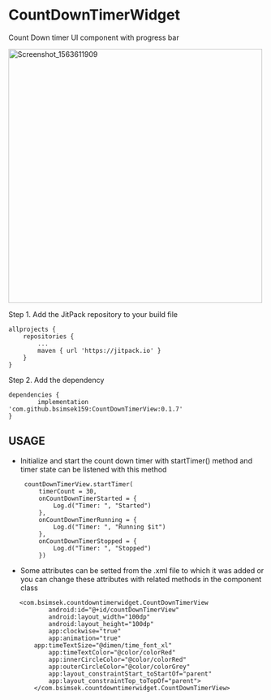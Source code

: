 # CountDownTimerWidget
Count Down timer UI component with progress bar

<img width="500" alt="Screenshot_1563611909" src="https://user-images.githubusercontent.com/25201275/61576994-32a11f00-aaea-11e9-8033-f3465c6f3638.png">

Step 1. Add the JitPack repository to your build file

	allprojects {
		repositories {
			...
			maven { url 'https://jitpack.io' }
		}
	}
 
Step 2. Add the dependency

	dependencies {
	        implementation 'com.github.bsimsek159:CountDownTimerView:0.1.7'
	}

## USAGE

 - Initialize and start the count down timer with startTimer() method and timer state can be listened with this method

        countDownTimerView.startTimer(
            timerCount = 30,
            onCountDownTimerStarted = {
                Log.d("Timer: ", "Started")
            },
            onCountDownTimerRunning = {
                Log.d("Timer: ", "Running $it")
            },
            onCountDownTimerStopped = {
                Log.d("Timer: ", "Stopped")
            })

 - Some attributes can be setted from the .xml file to which it was added or you can change these attributes with related methods in the component class
 
 ```
	<com.bsimsek.countdowntimerwidget.CountDownTimerView
            android:id="@+id/countDownTimerView"
            android:layout_width="100dp"
            android:layout_height="100dp"
            app:clockwise="true"
            app:animation="true"
	    app:timeTextSize="@dimen/time_font_xl"
            app:timeTextColor="@color/colorRed"
            app:innerCircleColor="@color/colorRed"
            app:outerCircleColor="@color/colorGrey"
            app:layout_constraintStart_toStartOf="parent"
            app:layout_constraintTop_toTopOf="parent">
    	</com.bsimsek.countdowntimerwidget.CountDownTimerView>


